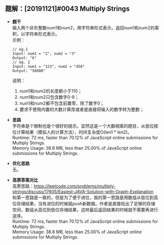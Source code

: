 ## 题解：[20191121]#0043 Multiply Strings
- **题干**   
输入两个非负整数num1和num2，用字符串形式表示。返回num1和num2的乘积，以字符串形式表示。   
  示例：   
  ```
  // eg.1
  Input: num1 = "2", num2 = "3"
  Output: "6"
  // eg. 2
  Input: num1 = "123", num2 = "456"
  Output: "56088"
  ```

  说明：  
  1. num1和num2的长度都小于110；   
  2. num1和num2只包含数字0-9；
  3. num1和num2都不包含前置零，除了数字0；
  4. 要求不使用内置的大数计算库或者是直接将输入的数字转为整数；   
- **思路**   
字符串是个限制也是个很好的提示。显然这是一个大数相乘的题目，从低位按位计算结果（模拟人的计算方法），时间复杂度O(len1 * len2)。   
Runtime: 72 ms, faster than 70.12% of JavaScript online submissions for Multiply Strings.   
Memory Usage: 38.8 MB, less than 25.00% of JavaScript online submissions for Multiply Strings.     


- **优化思路**   
无。  
 

- **高票答案对比**   
高票思路：https://leetcode.com/problems/multiply-strings/discuss/17605/Easiest-JAVA-Solution-with-Graph-Explanation   
和第一思路是一致的，但是为了便于进位，我的第一思路是用数组从低位到高位存储结果，当有进位的时候就push新数据。作者是直接给出了足够的存储空间，数组从高位到低位存储结果，这样最后返回结果的时候就不需要再进行逆序。  
Runtime: 72 ms, faster than 70.12% of JavaScript online submissions for Multiply Strings.   
Memory Usage: 38.8 MB, less than 25.00% of JavaScript online submissions for Multiply Strings.     